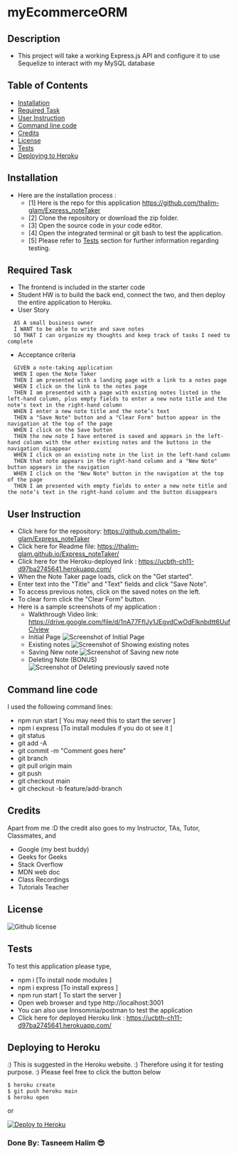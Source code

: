 # myEcommerceORM
## Description
- This project will take a working Express.js API and configure it to use Sequelize to interact with my MySQL database
## Table of Contents
  - [Installation](#installation)
  - [Required Task](#required-task)
  - [User Instruction](#user-instruction)
  - [Command line code](#command-line-code)
  - [Credits](#credits)
  - [License](#license)
  - [Tests](#tests)
  - [Deploying to Heroku](#deploying-to-heroku)

## Installation

- Here are the installation process :
  - [1] Here is the repo for this application https://github.com/thalim-glam/Express_noteTaker 
  - [2] Clone the repository or download the zip folder.
  - [3] Open the source code in your code editor.
  - [4] Open the integrated terminal or git bash to test the application.
  - [5] Please refer to [Tests](#tests) section for further information regarding testing.

## Required Task 

- The frontend is included in the starter code
- Student HW is to build the back end, connect the two, and then deploy the entire application to Heroku.
- User Story 
```
  AS A small business owner
  I WANT to be able to write and save notes
  SO THAT I can organize my thoughts and keep track of tasks I need to complete
```
- Acceptance criteria
```
  GIVEN a note-taking application
  WHEN I open the Note Taker
  THEN I am presented with a landing page with a link to a notes page
  WHEN I click on the link to the notes page
  THEN I am presented with a page with existing notes listed in the left-hand column, plus empty fields to enter a new note title and the note’s text in the right-hand column
  WHEN I enter a new note title and the note’s text
  THEN a "Save Note" button and a "Clear Form" button appear in the navigation at the top of the page
  WHEN I click on the Save button
  THEN the new note I have entered is saved and appears in the left-hand column with the other existing notes and the buttons in the navigation disappear
  WHEN I click on an existing note in the list in the left-hand column
  THEN that note appears in the right-hand column and a "New Note" button appears in the navigation
  WHEN I click on the "New Note" button in the navigation at the top of the page
  THEN I am presented with empty fields to enter a new note title and the note’s text in the right-hand column and the button disappears
```

## User Instruction

  - Click here for the repository: https://github.com/thalim-glam/Express_noteTaker 
  - Click here for Readme file: https://thalim-glam.github.io/Express_noteTaker/
  - Click here for the Heroku-deployed link : https://ucbth-ch11-d97ba2745641.herokuapp.com/ 
  - When the Note Taker page loads, click on the "Get started".
  - Enter text into the "Title" and "Text" fields and click "Save Note".
  - To access previous notes, click on the saved notes on the left.
  - To clear form click the "Clear Form" button.
  - Here is a sample screenshots of my application :
    - Walkthrough Video link: https://drive.google.com/file/d/1nA77FflJy1JEgvdCwOdFIknbdtt6UufC/view
    - Initial Page ![Screenshot of Initial Page](./public/images/initial_page.png)
    - Existing notes ![Screenshot of Showing existing notes](./public/images/showing_exiting_note.png)
    - Saving New note ![Screenshot of Saving new note](./public/images/saving_new_note.png)
    - Deleting Note (BONUS) ![Screenshot of Deleting previously saved note](./public/images/deleted_note.png)

## Command line code

I used the following command lines:
- npm run start [ You may need this to start the server ]
- npm i express [To install modules if you do ot see it ]
- git status
- git add -A
- git commit -m "Comment goes here"
- git branch
- git pull origin main
- git push
- git checkout main
- git checkout -b feature/add-branch

## Credits

Apart from me :D the credit also goes to my Instructor, TAs, Tutor, Classmates, and 
- Google (my best buddy)
- Geeks for Geeks
- Stack Overflow
- MDN web doc
- Class Recordings
- Tutorials Teacher

## License
 ![Github license](https://img.shields.io/badge/license-MIT-blue.svg) 

## Tests

To test this application please type, 
  - npm i [To install node modules ]
  - npm i express [To install express ]
  - npm run start [ To start the server ]
  - Open web browser and type http://localhost:3001
  - You can also use Innsomnia/postman to test the application
  - Click here for deployed Heroku link : https://ucbth-ch11-d97ba2745641.herokuapp.com/

## Deploying to Heroku
:) This is suggested in the Heroku website.
:) Therefore using it for testing purpose.
:) Please feel free to click the button below 

```
$ heroku create
$ git push heroku main
$ heroku open
```
or

[![Deploy to Heroku](https://www.herokucdn.com/deploy/button.svg)](https://heroku.com/deploy)

### Done By: Tasneem Halim 😎
